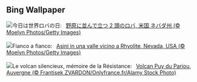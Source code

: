 ## Bing Wallpaper
![](https://www.bing.com/th?id=OHR.RhyoliteDonkeys_JA-JP9115996276_UHD.jpg&w=1000)今日は世界ロバの日:&nbsp;&ensp;[野原に並んで立つ 2 頭のロバ, 米国 ネバダ州 (© Moelyn Photos/Getty Images)](https://www.bing.com/th?id=OHR.RhyoliteDonkeys_JA-JP9115996276_UHD.jpg)
<br><br/>
![](https://www.bing.com/th?id=OHR.RhyoliteDonkeys_IT-IT8431105690_UHD.jpg&w=1000)Fianco a fianco:&nbsp;&ensp;[Asini in una valle vicino a Rhyolite, Nevada, USA (© Moelyn Photos/Getty Images)](https://www.bing.com/th?id=OHR.RhyoliteDonkeys_IT-IT8431105690_UHD.jpg)
<br><br/>
![](https://www.bing.com/th?id=OHR.VictoryDay_FR-FR8101939030_UHD.jpg&w=1000)Le volcan silencieux, mémoire de la Résistance:&nbsp;&ensp;[Volcan Puy du Pariou, Auvergne (© Frantisek ZVARDON/Onlyfrance.fr/Alamy Stock Photo)](https://www.bing.com/th?id=OHR.VictoryDay_FR-FR8101939030_UHD.jpg)
<br><br/>
